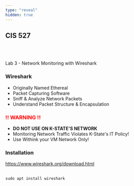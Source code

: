 ```yaml
---
type: "reveal"
hidden: true
---
```

<section>
	<h2>CIS 527</h2><br><br><p>Lab 3 - Network Monitoring with Wireshark</p>
</section>
<section>
	<h3>Wireshark</h3>
	<ul>
		<li>Originally Named Ethereal</li>
		<li>Packet Capturing Software</li>
		<li>Sniff & Analyze Network Packets</li>
		<li>Understand Packet Structure & Encapsulation</li>
	</ul>
</section>
<section>
	<h3 style="color: red !important">!! WARNING !!</h3>
	<ul>
		<li><b>DO NOT USE ON K-STATE'S NETWORK</b></li>
		<li>Monitoring Network Traffic Violates K-State's IT Policy!</li>
		<li>Use Withink your VM Network Only!</li>
	</ul>
</section>
<section>
	<h3>Installation</h3>
	<a href="https://www.wireshark.org/download.html">https://www.wireshark.org/download.html</a>
	<br><br>
	<pre><code>sudo apt install wireshark</code></pre>
</section>
